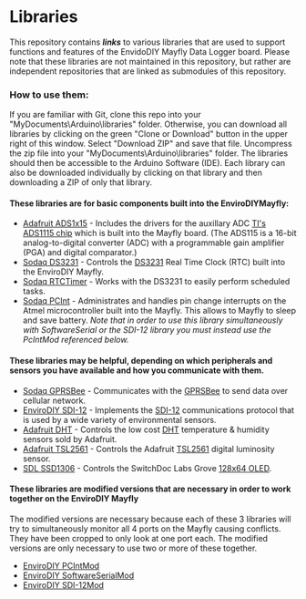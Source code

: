 # Libraries
This repository contains _**links**_ to various libraries that are used to support functions and features of the EnvidoDIY Mayfly Data Logger board.  Please note that these libraries are not maintained in this repository, but rather are independent repositories that are linked as submodules of this repository.

### How to use them:

If you are familiar with Git, clone this repo into your "MyDocuments\Arduino\libraries" folder.  Otherwise, you can download all libraries by clicking on the green "Clone or Download" button in the upper right of this window.  Select "Download ZIP" and save that file.  Uncompress the zip file into your "MyDocuments\Arduino\libraries" folder.  The libraries should then be accessible to the Arduino Software (IDE).  Each library can also be downloaded individually by clicking on that library and then downloading a ZIP of only that library.

#### These libraries are for basic components built into the EnviroDIYMayfly:
* [Adafruit ADS1x15](https://github.com/adafruit/Adafruit_ADS1X15) - Includes the drivers for the auxillary ADC [TI's ADS1115 chip](http://www.ti.com/product/ADS1115) which is built into the Mayfly board. (The ADS115 is a 16-bit analog-to-digital converter (ADC) with a programmable gain amplifier (PGA) and digital comparator.)
* [Sodaq DS3231](https://github.com/SodaqMoja/Sodaq_DS3231) - Controls the [DS3231](https://www.maximintegrated.com/en/products/digital/real-time-clocks/DS3231.html) Real Time Clock (RTC) built into the EnviroDIY Mayfly.
* [Sodaq RTCTimer](https://github.com/SodaqMoja/RTCTimer) - Works with the DS3231 to easily perform scheduled tasks.
* [Sodaq PCInt](https://github.com/SodaqMoja/Sodaq_PcInt) - Administrates and handles pin change interrupts on the Atmel microcontroller built into the Mayfly.  This allows to Mayfly to sleep and save battery.  _Note that in order to use this library simultaneously with SoftwareSerial or the SDI-12 library you must instead use the PcIntMod referenced below._

#### These libraries may be helpful, depending on which peripherals and sensors you have available and how you communicate with them.
* [Sodaq GPRSBee](https://github.com/SodaqMoja/GPRSbee) - Communicates with the [GPRSBee](https://www.seeedstudio.com/GPRSbee-rev.-6-p-2445.html#) to send data over cellular network.
* [EnviroDIY SDI-12](https://github.com/EnviroDIY/Arduino-SDI-12) - Implements the [SDI-12](https://en.wikipedia.org/wiki/SDI-12) communications protocol that is used by a wide variety of environmental sensors.
* [Adafruit DHT](https://github.com/adafruit/DHT-sensor-library) - Controls the low cost [DHT](https://www.adafruit.com/products/385) temperature & humidity sensors sold by Adafruit.
* [Adafruit TSL2561](https://github.com/Adafruit/TSL2561-Arduino-Library/) - Controls the Adafruit [TSL2561](https://www.adafruit.com/products/439) digital luminosity sensor.
* [SDL SSD1306](https://github.com/switchdoclabs/SDL_Arduino_SSD1306)  - Controls the SwitchDoc Labs Grove [128x64 OLED](http://store.switchdoc.com/grove-128x64-i2c-oled-board-for-arduino-and-raspberry-pi/).

#### These libraries are modified versions that are necessary in order to work together on the EnviroDIY Mayfly

The modified versions are necessary because each of these 3 libraries will try to simultaneously monitor all 4 ports on the Mayfly causing conflicts.  They have been cropped to only look at one port each.  The modified versions are only necessary to use two or more of these together.
* [EnviroDIY PCIntMod](https://github.com/EnviroDIY/PcIntMod)
* [EnviroDIY SoftwareSerialMod](https://github.com/EnviroDIY/SoftwareSerialMod)
* [EnviroDIY SDI-12Mod](https://github.com/EnviroDIY/Arduino-SDI-12/tree/Mayfly)
